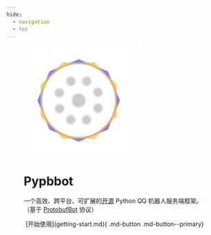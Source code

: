 ```yaml
---
hide:
  - navigation
  - toc
---
```


<figure>
  <img src="assets/logo_large.png" width="256" style="margin:auto"/>
  <h1>Pypbbot</h1>
  <figcaption style="font-style:normal;">一个高效、跨平台、可扩展的<a href="https://github.com/PHIKN1GHT/pypbbot">开源</a> Python QQ 机器人服务端框架。</br>（基于 <a href="https://github.com/ProtobufBot/onebot_idl">
  ProtobufBot</a> 协议） </figcaption>
</figure>
<center>[开始使用](getting-start.md){ .md-button .md-button--primary}</center>
